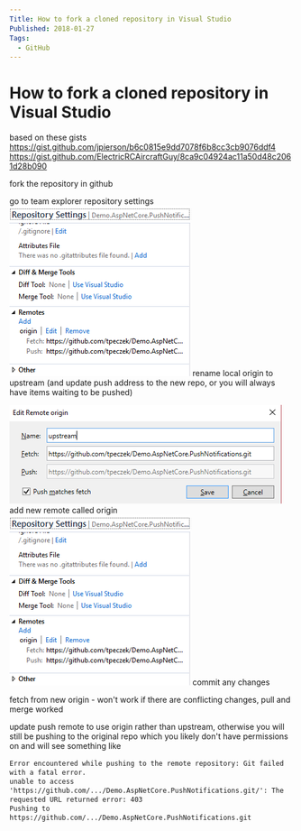 ```yaml
---
Title: How to fork a cloned repository in Visual Studio
Published: 2018-01-27
Tags: 
  - GitHub
---
```


# How to fork a cloned repository in Visual Studio
based on these gists
https://gist.github.com/jpierson/b6c0815e9dd7078f6b8cc3cb9076ddf4
https://gist.github.com/ElectricRCAircraftGuy/8ca9c04924ac11a50d48c2061d28b090

fork the repository in github

go to team explorer repository settings
![Repository Settings](../assets/Images/GitHub%20fork%20Repository%20Settings.png)
rename local origin to upstream (and update push address to the new repo, or you will always have items waiting to be pushed)

![Rename remote to upstream](../assets/Images/GitHub%20fork%20Repository%20Rename%20to%20Upstream.png)
add new remote called origin
![Repository Settings](../assets/Images/GitHub%20fork%20Repository%20Settings.png)
commit any changes

fetch from new origin - won't work if there are conflicting changes, pull and merge worked

update push remote to use origin rather than upstream, otherwise you will still be pushing to the original repo which you likely don't have permissions on and will see something like
```
Error encountered while pushing to the remote repository: Git failed with a fatal error.
unable to access 'https://github.com/.../Demo.AspNetCore.PushNotifications.git/': The requested URL returned error: 403
Pushing to https://github.com/.../Demo.AspNetCore.PushNotifications.git
```